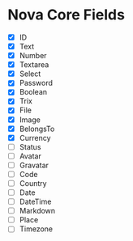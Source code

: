 # Nova Core Fields

- [x] ID
- [x] Text
- [x] Number
- [x] Textarea
- [x] Select
- [x] Password
- [x] Boolean
- [x] Trix
- [x] File
- [x] Image
- [x] BelongsTo
- [x] Currency
- [ ] Status
- [ ] Avatar
- [ ] Gravatar
- [ ] Code
- [ ] Country
- [ ] Date
- [ ] DateTime
- [ ] Markdown
- [ ] Place
- [ ] Timezone

